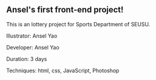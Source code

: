 ## Ansel's first front-end project!

This is an lottery project for Sports Department of SEUSU. 

Illustrator: Ansel Yao

Developer: Ansel Yao

Duration: 3 days

Techniques: html, css, JavaScript, Photoshop
